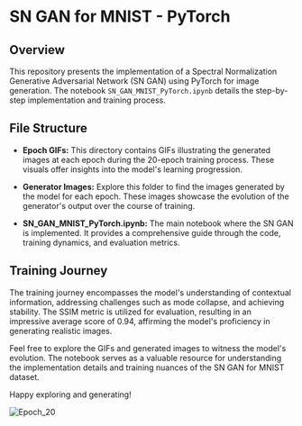 # SN GAN for MNIST - PyTorch

## Overview
This repository presents the implementation of a Spectral Normalization Generative Adversarial Network (SN GAN) using PyTorch for image generation. The notebook `SN_GAN_MNIST_PyTorch.ipynb` details the step-by-step implementation and training process.

## File Structure

- **Epoch GIFs:** This directory contains GIFs illustrating the generated images at each epoch during the 20-epoch training process. These visuals offer insights into the model's learning progression.

- **Generator Images:** Explore this folder to find the images generated by the model for each epoch. These images showcase the evolution of the generator's output over the course of training.

- **SN_GAN_MNIST_PyTorch.ipynb:** The main notebook where the SN GAN is implemented. It provides a comprehensive guide through the code, training dynamics, and evaluation metrics.

## Training Journey

The training journey encompasses the model's understanding of contextual information, addressing challenges such as mode collapse, and achieving stability. The SSIM metric is utilized for evaluation, resulting in an impressive average score of 0.94, affirming the model's proficiency in generating realistic images.

Feel free to explore the GIFs and generated images to witness the model's evolution. The notebook serves as a valuable resource for understanding the implementation details and training nuances of the SN GAN for MNIST dataset.

Happy exploring and generating!

![Epoch_20](https://github.com/DeepNets-US/Spectral-Normalization-GAN-SN-GAN-/assets/118154709/f194134d-7ea8-459f-9b91-542d459cc7ac)
